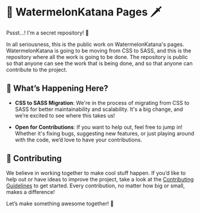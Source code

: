 # 🍉 WatermelonKatana Pages 🗡️

Pssst...! I'm a secret repository! 🤫

In all seriousness, this is the public work on WatermelonKatana's pages. WatermelonKatana is going to be moving from CSS to SASS, and this is the repository where all the work is going to be done. The repository is public so that anyone can see the work that is being done, and so that anyone can contribute to the project.

## 🚀 What’s Happening Here?

- **CSS to SASS Migration**: We're in the process of migrating from CSS to SASS for better maintainability and scalability. It's a big change, and we’re excited to see where this takes us!

- **Open for Contributions**: If you want to help out, feel free to jump in! Whether it's fixing bugs, suggesting new features, or just playing around with the code, we’d love to have your contributions.

## 🤝 Contributing

We believe in working together to make cool stuff happen. If you’d like to help out or have ideas to improve the project, take a look at the [Contributing Guidelines](CONTRIBUTING.md) to get started. Every contribution, no matter how big or small, makes a difference!

Let’s make something awesome together! 🎉
